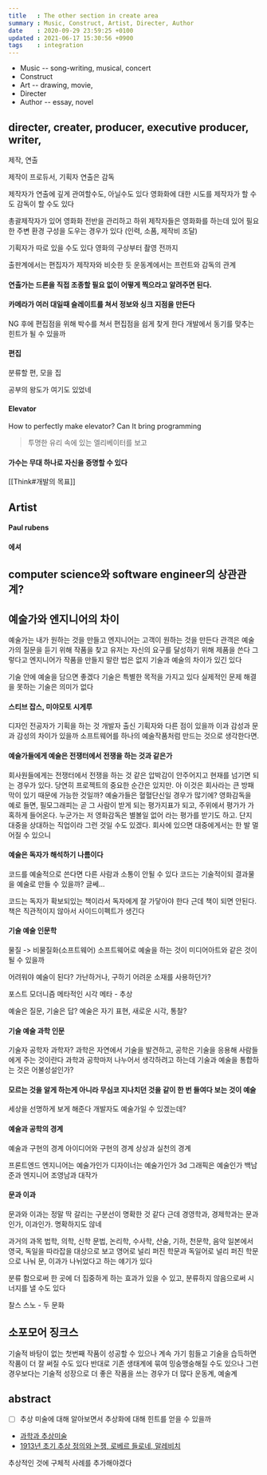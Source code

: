 ```yaml
---
title   : The other section in create area
summary : Music, Construct, Artist, Directer, Author
date    : 2020-09-29 23:59:25 +0100
updated : 2021-06-17 15:30:56 +0900
tags    : integration
---
```


* Music -- song-writing, musical, concert
* Construct
* Art -- drawing, movie,
* Directer
* Author -- essay, novel

## directer, creater, producer, executive producer, writer,
제작, 연출

제작이 프로듀서, 기획자
연출은 감독

제작자가 연출에 깊게 관여할수도, 아닐수도 있다
영화화에 대한 시도를 제작자가 할 수도 감독이 할 수도 있다

총괄제작자가 있어 영화화 전반을 관리하고
하위 제작자들은 영화화를 하는데 있어 필요한 주변 환경 구성을 도우는 경우가 있다 (인력, 소품, 제작비 조달)

기획자가 따로 있을 수도 있다
영화의 구상부터 촬영 전까지

출판계에서는 편집자가 제작자와 비슷한 듯
운동계에서는 프런트와 감독의 관계

#### 연출가는 드론을 직접 조종할 필요 없이 어떻게 찍으라고 알려주면 된다.

#### 카메라가 여러 대일때 슬레이트를 쳐서 정보와 싱크 지점을 만든다
NG 후에 편집점을 위해 박수를 쳐서 편집점을 쉽게 찾게 한다
개발에서 동기를 맞추는 힌트가 될 수 있을까

#### 편집
분류할 편, 모을 집

공부의 왕도가 여기도 있었네

#### Elevator
How to perfectly make elevator?
Can It bring programming
> 투명한 유리 속에 있는 엘리베이터를 보고

#### 가수는 무대 하나로 자신을 증명할 수 있다

[[Think#개발의 목표]]

## Artist
#### Paul rubens
#### 에셔

## computer science와 software engineer의 상관관계?

## 예술가와 엔지니어의 차이
예술가는 내가 원하는 것을 만들고
엔지니어는 고객이 원하는 것을 만든다
관객은 예술가의 질문을 듣기 위해 작품을 찾고
유저는 자신의 요구를 달성하기 위해 제품을 쓴다
그렇다고 엔지니어가 작품을 만들지 말란 법은 없지
기술과 예술의 차이가 있긴 있다

기술 안에 예술을 담으면 좋겠다
기술은 특별한 목적을 가지고 있다
실제적인 문제 해결을 못하는 기술은 의미가 없다

#### 스티브 잡스, 미야모토 시게루
디자인 전공자가 기획을 하는 것
개발자 출신 기획자와 다른 점이 있을까
이과 감성과 문과 감성의 차이가 있을까
소프트웨어를 하나의 예술작품처럼 만드는 것으로 생각한다면.

#### 예술가들에게 예술은 전쟁터에서 전쟁을 하는 것과 같은가
회사원들에게는 전쟁터에서 전쟁을 하는 것 같은 압박감이 안주어지고 현재를 넘기면
되는 경우가 있다. 당연히 프로젝트의 중요한 순간은 있지만. 아 이것은 회사라는 큰
방패막이 있기 때문에 가능한 것일까? 예술가들은 혈혈단신일 경우가 많기에?
영화감독을 예로 들면, 필모그래피는 곧 그 사람이 받게 되는 평가지표가 되고,
주위에서 평가가 가혹하게 들어온다. 누군가는 저 영화감독은 별볼일 없어 라는
평가를 받기도 하고.
단지 대중을 상대하는 직업이라 그런 것일 수도 있겠다.
회사에 있으면 대중에게서는 한 발 멀어질 수 있으니

#### 예술은 독자가 해석하기 나름이다
코드를 예술적으로 쓴다면 다른 사람과 소통이 안될 수 있다
코드는 기술적이되 결과물을 예술로 만들 수 있을까?
글쎄...

코드는 독자가 확보되있는 책이라서 독자에게 잘 가닿아야 한다
근데 책이 되면 안된다. 책은 직관적이지 않아서 사이드이펙트가 생긴다

#### 기술 예술 인문학
물질 -> 비물질화(소프트웨어)
소프트웨어로 예술을 하는 것이 미디어아트와 같은 것이 될 수 있을까

어려워야 예술이 된다?
가난하거나, 구하기 어려운 소재를 사용하던가?

포스트 모더니즘
메타적인 시각
메타 - 추상

예술은 질문, 기술은 답?
예술은 자기 표현, 새로운 시각, 통찰?

#### 기술 예술 과학 인문
기술자 공학자 과학자?
과학은 자연에서 기술을 발견하고, 공학은 기술을 응용해 사람들에게 주는 것이란다
과학과 공학마저 나누어서 생각하려고 하는데 기술과 예술을 통합하는 것은
어불성설인가?

#### 모르는 것을 알게 하는게 아니라 무심코 지나치던 것을 같이 한 번 들여다 보는 것이 예술
세상을 선명하게 보게 해준다
개발자도 예술가일 수 있겠는데?

#### 예술과 공학의 경계
예술과 구현의 경계
아이디어와 구현의 경계
상상과 실천의 경계

프론트엔드 엔지니어는 예술가인가
디자이너는 예술가인가
3d 그래픽은 예술인가
백남준과 엔지니어
조영남과 대작가

#### 문과 이과
문과와 이과는 정말 딱 갈리는 구분선이 명확한 것 같다
근데 경영학과, 경제학과는 문과인가, 이과인가. 명확하지도 않네

과거의 과목
법학, 의학, 신학
문법, 논리학, 수사학, 산술, 기하, 천문학, 음악
일본에서 영국, 독일을 따라잡을 대상으로 보고 영어로 널리 퍼진 학문과 독일어로
널리 퍼진 학문으로 나눠 문, 이과가 나뉘었다고 하는 얘기가 있다

분류 함으로써 한 곳에 더 집중하게 하는 효과가 있을 수 있고,
분류하지 않음으로써 시너지를 낼 수도 있다

찰스 스노 - 두 문화

## 소포모어 징크스
기술적 바탕이 없는 첫번째 작품이 성공할 수 있으나 계속 가기 힘들고
기술을 습득하면 작품이 더 잘 써질 수도 있다
반대로 기존 생태계에 묶여 밍숭맹숭해질 수도 있으나 그런 경우보다는 기술적
성장으로 더 좋은 작품을 쓰는 경우가 더 많다
운동계, 예술계

## abstract
- [ ] 추상 미술에 대해 알아보면서 추상화에 대해 힌트를 얻을 수 있을까
- [과학과 추상미술](https://drive.google.com/file/d/1nqqk70oWAOR3GmFOyYE6izUC3vdDRuwl/view?usp=sharing)
- [1913년 초기 추상 정의와 논쟁, 로베르 들로네, 말레비치](https://hri997.tistory.com/m/101)

추상적인 것에 구체적 사례를 추가해야겠다

